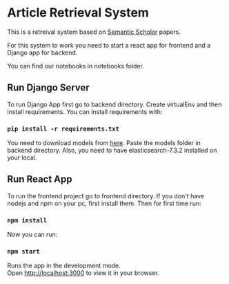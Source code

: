 # Article Retrieval System
This is a retreival system based on [Semantic Scholar](https://www.semanticscholar.org/) papers.

For this system to work you need to start a react app for frontend and a Django app for backend.

You can find our notebooks in notebooks folder.

## Run Django Server
To run Django App first go to backend directory. Create virtualEnv and then install requirements. You can install requirements with:
### `pip install -r requirements.txt`

You need to download models from [here](https://github.com/sudoparsa/information-retrieval). Paste the models folder in backend directory.
Also, you need to have elasticsearch-7.3.2 installed on your local.

## Run React App
To run the frontend project go to frontend directory. If you don't have nodejs and npm on your pc, first install them.
Then for first time run:
### `npm install`

Now you can run:
### `npm start`

Runs the app in the development mode.\
Open [http://localhost:3000](http://localhost:3000) to view it in your browser.
